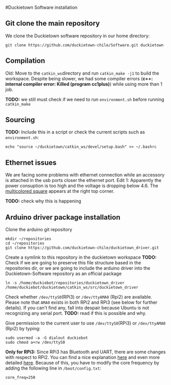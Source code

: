 #Duckietown Software installation

## Git clone the main repository
We clone the Duckietown software repository in our home directory:

    git clone https://github.com/duckietown-chile/Software.git duckietown

## Compilation
Old: Move to the `catkin_ws`directory and run `catkin_make -j1` to build the workspace. Despite being slower, we had some compiler errors (**c++: internal compiler error: Killed (program cc1plus)**) while using more than 1 job.

**TODO:** we still must check if we need to run `environment.sh` before running `catkin_make`

## Sourcing
**TODO:** Include this in a script or check the current scripts such as `environment.sh`:

    echo "source ~/duckietown/catkin_ws/devel/setup.bash" >> ~/.bashrc


## Ethernet issues
We are facing some problems with ethernet connection while an accessory is attached in the usb ports closer the ethernet port. 
Edit 1: Apparently the power consuption is too high and the voltage is dropping below 4.6. The [multicolored square](http://forum.kodi.tv/showthread.php?tid=217280) appears at the right top corner.

**TODO:** check why this is happening


## Arduino driver package installation
Clone the arduino git repository
    
    mkdir ~/repositories
    cd ~/repositories
    git clone https://github.com/duckietown-chile/duckietown_driver.git

Create a symlink to this repository in the duckietown workspace
**TODO:** Check if we are going to preserve this file structure based in the repositories dir, or we are going to include the arduino driver into the Duckietown-Software repository as an official package

    ln -s /home/duckiebot/repositories/duckietown_driver /home/duckiebot/duckietown/catkin_ws/src/duckietown_driver

Check whether `/dev/ttyS0`(RPi3) or `/dev/ttyAMA0` (Rpi2) are available. Please note that `AMA0` exists in both RPi2 and RPi3 (see below for further details).
If you can't find any, fall into despair because Ubuntu is not recognizing any serial port. **TODO:** read if this is possible and why.


Give permission to the current user to use `/dev/ttyS0`(RPi3) or `/dev/ttyAMA0` (Rpi2) by typing:

    sudo usermod -a -G dialout duckiebot
    sudo chmod a+rw /dev/ttyS0

**Only for RPi3:** Since RPi3 has Bluetooth and UART, there are some changes with respect to RPi2. You can find a nice explanation [here](http://raspberrypi.stackexchange.com/a/45571) and even more detailed [here](http://www.briandorey.com/post/Raspberry-Pi-3-UART-Overlay-Workaround).
Because of this, you have to modify the core frequency by adding the following line in `/boot/config.txt`:

    core_freq=250
